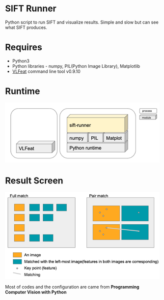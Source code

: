 # SIFT Runner
Python script to run SIFT and visualize results. Simple and slow but can see what SIFT produces.

# Requires
* Python3
* Python libraries - numpy, PIL(Python Image Library), Matplotlib
* [VLFeat](http://www.vlfeat.org/) command line tool v0.9.10

# Runtime
![runtime view](/assets/sift-runner-runtime.png)

# Result Screen
![result screen](/assets/sift-runner-result-screen.png)

Most of codes and the configuration are came from **Programming Computer Vision with Python**
